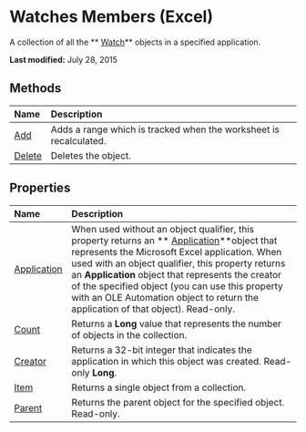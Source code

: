 
# Watches Members (Excel)
A collection of all the  ** [Watch](de403bcc-b927-90f6-75d7-9c936c7f58f7.md)** objects in a specified application.

 **Last modified:** July 28, 2015


## Methods



|**Name**|**Description**|
|:-----|:-----|
| [Add](18553797-09b9-b99b-c3f3-50864ec2c55a.md)|Adds a range which is tracked when the worksheet is recalculated.|
| [Delete](a6072aa8-fa9a-759d-0ead-e5908b4ec82b.md)|Deletes the object.|

## Properties



|**Name**|**Description**|
|:-----|:-----|
| [Application](754e649a-781b-5a1f-ddac-0c4777eea104.md)|When used without an object qualifier, this property returns an  ** [Application](19b73597-5cf9-4f56-8227-b5211f657f6f.md)**object that represents the Microsoft Excel application. When used with an object qualifier, this property returns an  **Application** object that represents the creator of the specified object (you can use this property with an OLE Automation object to return the application of that object). Read-only.|
| [Count](e7ec6288-1f24-d755-bbe4-3cf73ea7c308.md)|Returns a  **Long** value that represents the number of objects in the collection.|
| [Creator](a4664412-bf77-1612-3da0-5ab6cc46c723.md)|Returns a 32-bit integer that indicates the application in which this object was created. Read-only  **Long**.|
| [Item](5e7a2ae0-6455-55b3-f527-47e53cf85576.md)|Returns a single object from a collection.|
| [Parent](a3b33f25-1f10-db42-e5a8-7c3dbe121933.md)|Returns the parent object for the specified object. Read-only.|
